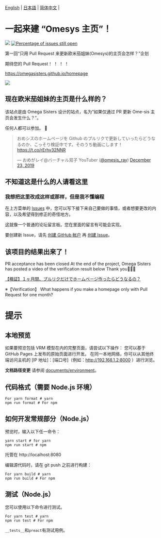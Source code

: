 [English](README.en.md) | [日本語](README.md) | [简体中文](README.zh_hans.md) |

# 一起来建 “Omesys 主页”！

[![](https://github.com/omegasisters/homepage/workflows/test/badge.svg)](https://github.com/omegasisters/homepage/actions)
[![Percentage of issues still open](http://isitmaintained.com/badge/open/omegasisters/homepage.svg)](http://isitmaintained.com/project/omegasisters/homepage 'Percentage of issues still open')

第一回“只用 Pull Request 来更新欧米茄姐妹(Omesys)的主页会怎样？”企划

期待您的 Pull Request！ ！ ！ ！

https://omegasisters.github.io/homepage

[![](assets/images/ogp.png)](https://omegasisters.github.io/homepage)

## 现在欧米茄姐妹的主页是什么样的？

该站点是由 Omega Sisters 设计的站点，名为“如果仅通过 PR 更新 Ome-sis 主页会发生什么？”。

任何人都可以参加。 👏

> おめシスのホームページを Github のプルリクで更新していったらどうなるのか、こっそり検証中です。そのうち動画にします！ https://t.co/rErhv32NNR
>
> &mdash; おめがレイ@バーチャル双子 YouTuber ([@omesis_ray](https://twitter.com/omesis_ray)) [December 23, 2019](https://twitter.com/omesis_ray/status/1209057136992387072?ref_src=twsrc%5Etfw)

## 不知道这是什么的人请看这里

### 我想把这里改成这样或那样，但是我不懂编程

在上方菜单的 [Issues](https://github.com/omegasisters/homepage/issues) 中，您可以写下接下来自己要做的事情，或者想要更改的内容，以及希望得到修正的奇怪地方。

这就像一个普通的论坛留言板。您在里面的留言有可能会实现。

要创建新 Issue，请先 [创建 GitHub 帐户](https://github.com/join?source_repo=omegasisters%2Fhomepage) 再 [创建 Issue](https://github.com/omegasisters/homepage/issues/new)。

## 该项目的结果出来了！

PR acceptance has been closed
At the end of the project, Omega Sisters has posted a video of the verification result below
Thank you🎉🎉🎉

[【検証】１ヶ月間、プルリクだけでホームページ作ったらどうなるの？](https://youtu.be/5h1NoX3my0s)

※【Verification】 What happens if you make a homepage only with Pull Request for one month?

# 提示

## 本地预览

如果要预览包括 VRM 模型在内的完整页面，请尝试以下操作：
您可以基于 GitHub Pages 上发布的原始页面进行开发。
在同一本地网络，你可以从其他终端访问主机的 [IP 地址]：[端口号]（例如：http://192.168.1.2:8000 ）进行浏览。

**文档路径变更**
请参阅 [documents/environment](documents/environment)。

## 代码格式（需要 Node.js 环境）

```
For yarn format # yarn
npm run format # For npm
```

## 如何开发常规部分（Node.js）

预览时，输入以下任一命令：

```
yarn start # for yarn
npm run start # npm
```

托管在 http://localhost:8080

编辑源代码时，请在 git push 之前进行构建：

```
For yarn build # yarn
npm run build # For npm
```

## 测试（Node.js）

您可以使用以下命令进行测试。

```
For yarn test # yarn
npm run test # For npm
```

`__tests__`和`preact`有测试用例。
